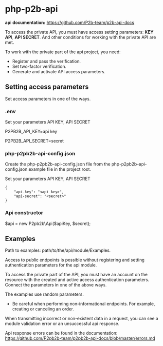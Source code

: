 # php-p2b-api


**api documentation:**  <https://github.com/P2b-team/p2b-api-docs>


To access the private API, you must have access setting parameters: **KEY API**, **API SECRET**. And other conditions for working with the private API are met.

To work with the private part of the api project, you need:

* Register and pass the verification.
* Set two-factor verification.
* Generate and activate API access parameters.


## Setting access parameters

Set access parameters in one of the ways.

### .env

Set your parameters API KEY, API SECRET

P2PB2B_API_KEY=api key

P2PB2B_API_SECRET=secret

### php-p2pb2b-api-config.json

Сreate the php-p2pb2b-api-config.json file from the php-p2pb2b-api-config.json.example file in the project root.

Set your parameters  API KEY, API SECRET 

```$json
{
    "api-key": "<api key>",
    "api-secret": "<secret>"
}
```

### Api constructor

$api = new P2pb2b\Api($apiKey, $secret);

## Examples

Path to examples:  path/to/the/api/module/Examples.

Access to public endpoints is possible without registering and setting authentication parameters for the api module.

To access the private part of the API, you must have an account on the resource with the created and active access authentication parameters.
Connect the parameters in one of the above ways.

The examples use random parameters.

* Be careful when performing non-informational endpoints. For example, creating or canceling an order.

When transmitting incorrect or non-existent data in a request, you can see a module validation error or an unsuccessful api response.

Api response errors can be found in the documentation: <https://github.com/P2pb2b-team/p2pb2b-api-docs/blob/master/errors.md>
